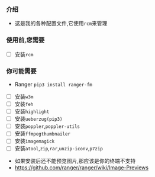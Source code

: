 ### 介绍
- 这是我的各种配置文件,它使用`rcm`来管理<br/>

### 使用前,您需要
- [ ] 安装`rcm`

### 你可能需要
- Ranger `pip3 install ranger-fm`
- [ ] 安装`w3m`
- [ ] 安装`feh`
- [ ] 安装`highlight`
- [ ] 安装`ueberzug(pip3)`
- [ ] 安装`poppler`,`poppler-utils`
- [ ] 安装`ffmpegthumbnailer`
- [ ] 安装`imagemagick`
- [ ] 安装`atool`,`zip`,`rar`,`unzip-iconv`,`p7zip`
- 如果安装后还不能预览图片,那应该是你的终端不支持
- https://github.com/ranger/ranger/wiki/Image-Previews

